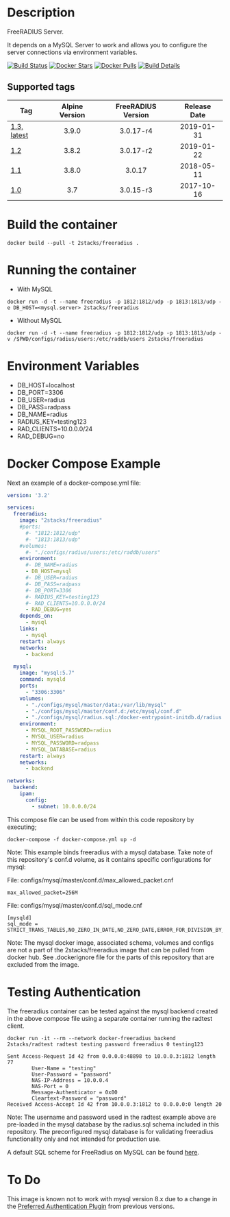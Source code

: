 # Description

FreeRADIUS Server.

It depends on a MySQL Server to work and allows you to configure the server connections via environment variables.

[![Build Status](https://travis-ci.org/2stacks/docker-freeradius.svg?branch=master)](https://travis-ci.org/2stacks/docker-freeradius)
[![Docker Stars](https://img.shields.io/docker/stars/2stacks/freeradius.svg?style=popout-square)](https://hub.docker.com/r/2stacks/freeradius)
[![Docker Pulls](https://img.shields.io/docker/pulls/2stacks/freeradius.svg?style=popout-square)](https://hub.docker.com/r/2stacks/freeradius)
[![Build Details](https://images.microbadger.com/badges/image/2stacks/freeradius.svg)](https://microbadger.com/images/2stacks/freeradius)

## Supported tags
| Tag | Alpine Version | FreeRADIUS Version | Release Date |
| --- | :---: | :---: | :---: |
| [1.3, latest](https://github.com/2stacks/docker-freeradius/blob/master/Dockerfile) | 3.9.0 | 3.0.17-r4 | 2019-01-31 |
| [1.2](https://github.com/2stacks/docker-freeradius/blob/1.2/Dockerfile) | 3.8.2 | 3.0.17-r2 | 2019-01-22 |
| [1.1](https://github.com/2stacks/docker-freeradius/blob/1.1/Dockerfile) | 3.8.0 | 3.0.17 | 2018-05-11 | 
| [1.0](https://github.com/2stacks/docker-freeradius/blob/1.0/Dockerfile) | 3.7 | 3.0.15-r3 | 2017-10-16 | 


# Build the container

```shell
docker build --pull -t 2stacks/freeradius .
```

# Running the container
-   With MySQL
```shell
docker run -d -t --name freeradius -p 1812:1812/udp -p 1813:1813/udp -e DB_HOST=<mysql.server> 2stacks/freeradius
```

-   Without MySQL
```shell
docker run -d -t --name freeradius -p 1812:1812/udp -p 1813:1813/udp -v /$PWD/configs/radius/users:/etc/raddb/users 2stacks/freeradius
```

# Environment Variables

-   DB_HOST=localhost
-   DB_PORT=3306
-   DB_USER=radius
-   DB_PASS=radpass
-   DB_NAME=radius
-   RADIUS_KEY=testing123
-   RAD_CLIENTS=10.0.0.0/24
-   RAD_DEBUG=no

# Docker Compose Example

Next an example of a docker-compose.yml file:

```yaml
version: '3.2'

services:
  freeradius:
    image: "2stacks/freeradius"
    #ports:
      #- "1812:1812/udp"
      #- "1813:1813/udp"
    #volumes:
      #- "./configs/radius/users:/etc/raddb/users"
    environment:
      #- DB_NAME=radius
      - DB_HOST=mysql
      #- DB_USER=radius
      #- DB_PASS=radpass
      #- DB_PORT=3306
      #- RADIUS_KEY=testing123
      #- RAD_CLIENTS=10.0.0.0/24
      - RAD_DEBUG=yes
    depends_on:
      - mysql
    links:
      - mysql
    restart: always
    networks:
      - backend

  mysql:
    image: "mysql:5.7"
    command: mysqld
    ports:
      - "3306:3306"
    volumes:
      - "./configs/mysql/master/data:/var/lib/mysql"
      - "./configs/mysql/master/conf.d:/etc/mysql/conf.d"
      - "./configs/mysql/radius.sql:/docker-entrypoint-initdb.d/radius.sql"
    environment:
      - MYSQL_ROOT_PASSWORD=radius
      - MYSQL_USER=radius
      - MYSQL_PASSWORD=radpass
      - MYSQL_DATABASE=radius
    restart: always
    networks:
      - backend

networks:
  backend:
    ipam:
      config:
        - subnet: 10.0.0.0/24
```

This compose file can be used from within this code repository by executing;
```
docker-compose -f docker-compose.yml up -d
```

Note: This example binds freeradius with a mysql database. Take note of this repository's conf.d volume, as it contains specific configurations for mysql:

File: configs/mysql/master/conf.d/max_allowed_packet.cnf
```
max_allowed_packet=256M
```
File: configs/mysql/master/conf.d/sql_mode.cnf
```
[mysqld]
sql_mode = STRICT_TRANS_TABLES,NO_ZERO_IN_DATE,NO_ZERO_DATE,ERROR_FOR_DIVISION_BY_ZERO,NO_AUTO_CREATE_USER,NO_ENGINE_SUBSTITUTION
```
Note: The mysql docker image, associated schema, volumes and configs are not a part of the 2stacks/freeradius image that can be pulled from docker hub.  See .dockerignore file for the parts of this repository that are excluded from the image.

# Testing Authentication
The freeradius container can be tested against the mysql backend created in the above compose file using a separate container running the radtest client.

```shell
docker run -it --rm --network docker-freeradius_backend 2stacks/radtest radtest testing password freeradius 0 testing123

Sent Access-Request Id 42 from 0.0.0.0:48898 to 10.0.0.3:1812 length 77
        User-Name = "testing"
        User-Password = "password"
        NAS-IP-Address = 10.0.0.4
        NAS-Port = 0
        Message-Authenticator = 0x00
        Cleartext-Password = "password"
Received Access-Accept Id 42 from 10.0.0.3:1812 to 0.0.0.0:0 length 20
```

Note: The username and password used in the radtest example above are pre-loaded in the mysql database by the radius.sql schema included in this repository.  The preconfigured mysql database is for validating freeradius functionality only and not intended for production use.

A default SQL scheme for FreeRadius on MySQL can be found [here](https://github.com/FreeRADIUS/freeradius-server/blob/master/raddb/mods-config/sql/main/mysql/schema.sql).

# To Do
This image is known not to work with mysql version 8.x due to a change in the [Preferred Authentication Plugin](https://dev.mysql.com/doc/refman/8.0/en/caching-sha2-pluggable-authentication.html) from previous versions.
